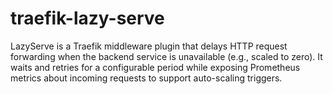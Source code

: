 # traefik-lazy-serve
LazyServe is a Traefik middleware plugin that delays HTTP request forwarding when the backend service is unavailable (e.g., scaled to zero). It waits and retries for a configurable period while exposing Prometheus metrics about incoming requests to support auto-scaling triggers.
